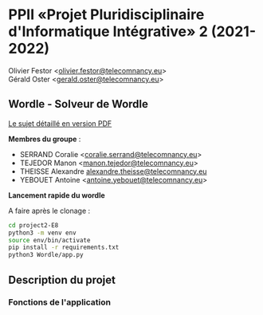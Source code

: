 # PPII «Projet Pluridisciplinaire d'Informatique Intégrative» 2 (2021-2022)

Olivier Festor <<olivier.festor@telecomnancy.eu>>  
Gérald Oster <<gerald.oster@telecomnancy.eu>>  

## Wordle - Solveur de Wordle

[Le sujet détaillé en version PDF](./Projet_P2I2_S2_2122_DP.pdf)

**Membres du groupe** :  

* SERRAND Coralie <<coralie.serrand@telecomnancy.eu>>
* TEJEDOR Manon <<manon.tejedor@telecomnancy.eu>>
* THEISSE Alexandre <alexandre.theisse@telecomnancy.eu>
* YEBOUET Antoine <<antoine.yebouet@telecomnancy.eu>>

**Lancement rapide du wordle**

A faire après le clonage :

```bash
cd project2-E8
python3 -m venv env
source env/bin/activate
pip install -r requirements.txt
python3 Wordle/app.py
```

## **Description du projet**

### **Fonctions de l'application**

